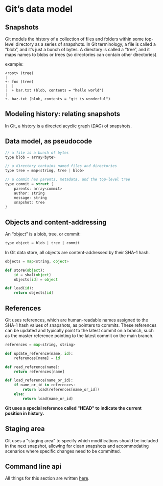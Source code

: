 # Git’s data model
## Snapshots
Git models the history of a collection of files and folders within some top-level directory as a series of snapshots. In Git terminology, a file is called a “blob”, and it’s just a bunch of bytes. A directory is called a “tree”, and it maps names to blobs or trees (so directories can contain other directories).

example:
```shell
<root> (tree)
|
+- foo (tree)
|  |
|  + bar.txt (blob, contents = "hello world")
|
+- baz.txt (blob, contents = "git is wonderful")
```
## Modeling history: relating snapshots
In Git, a history is a directed acyclic graph (DAG) of snapshots.

## Data model, as pseudocode
```C
// a file is a bunch of bytes
type blob = array<byte>

// a directory contains named files and directories
type tree = map<string, tree | blob>

// a commit has parents, metadata, and the top-level tree
type commit = struct {
    parents: array<commit>
    author: string
    message: string
    snapshot: tree
}
```
## Objects and content-addressing
An “object” is a blob, tree, or commit:
```C
type object = blob | tree | commit
```
In Git data store, all objects are content-addressed by their SHA-1 hash.
```python
objects = map<string, object>

def store(object):
    id = sha1(object)
    objects[id] = object

def load(id):
    return objects[id]
```

## References
Git uses references, which are human-readable names assigned to the SHA-1 hash values of snapshots, as pointers to commits. These references can be updated and typically point to the latest commit on a branch, such as the master reference pointing to the latest commit on the main branch.
```python
references = map<string, string>

def update_reference(name, id):
    references[name] = id

def read_reference(name):
    return references[name]

def load_reference(name_or_id):
    if name_or_id in references:
        return load(references[name_or_id])
    else:
        return load(name_or_id)
```
**Git uses a special reference called "HEAD" to indicate the current position in history.**

## Staging area
Git uses a "staging area" to specify which modifications should be included in the next snapshot, allowing for clean snapshots and accommodating scenarios where specific changes need to be committed.

## Command line api
All things for this section are written [here](../more%20information/Pro-Git.md).




